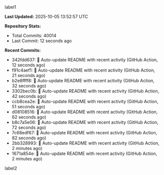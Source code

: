 
label1 
<!-- ACTIVITY_START -->
**Last Updated:** 2025-10-05 13:52:57 UTC

**Repository Stats:**
- Total Commits: 40014
- Last Commit: 12 seconds ago

**Recent Commits:**
- 342fdd637: 🤖 Auto-update README with recent activity (GitHub Action, 12 seconds ago)
- f91c4aef1: 🤖 Auto-update README with recent activity (GitHub Action, 21 seconds ago)
- b2e8ffff8: 🤖 Auto-update README with recent activity (GitHub Action, 32 seconds ago)
- 3302bec0b: 🤖 Auto-update README with recent activity (GitHub Action, 42 seconds ago)
- ccb8cea2e: 🤖 Auto-update README with recent activity (GitHub Action, 51 seconds ago)
- d08108516: 🤖 Auto-update README with recent activity (GitHub Action, 62 seconds ago)
- b8c7a5e06: 🤖 Auto-update README with recent activity (GitHub Action, 72 seconds ago)
- 7c68edf67: 🤖 Auto-update README with recent activity (GitHub Action, 82 seconds ago)
- 2bb328993: 🤖 Auto-update README with recent activity (GitHub Action, 2 minutes ago)
- 1671a854e: 🤖 Auto-update README with recent activity (GitHub Action, 2 minutes ago)
<!-- ACTIVITY_END -->

label2
